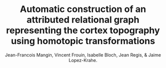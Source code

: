 ---
author: Jean-Francois Mangin, Vincent Frouin, Isabelle Bloch, Jean Regis, & Jaime Lopez-Krahe.
title: Automatic construction of an attributed relational graph representing the cortex topography using homotopic transformations
year: 1994
type: inproceedings
booktitle: Proceedings of SPIE - The International Society for Optical Engineering
volume: 2299
---